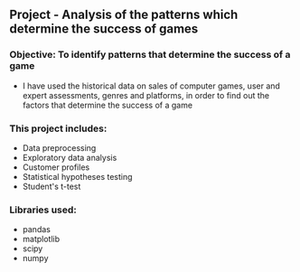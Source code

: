 ## Project - Analysis of the patterns which determine the success of games 

### Objective: To identify patterns that determine the success of a game
* I have used the historical data on sales of computer games, user and expert assessments, genres and platforms, in order to find out the factors that determine the success of a game

### This project includes:

- Data preprocessing
- Exploratory data analysis
- Customer profiles
- Statistical hypotheses testing
- Student's t-test

### Libraries used:
- pandas
- matplotlib
- scipy
- numpy

